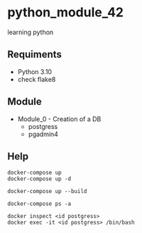 # python_module_42
learning python

## Requiments
- Python 3.10
- check flake8

## Module
- Module_0 - Creation of a DB
	- postgress
	- pgadmin4

## Help
```
docker-compose up
docker-compose up -d

docker-compose up --build

docker-compose ps -a

docker inspect <id postgress>
docker exec -it <id postgress> /bin/bash
```
